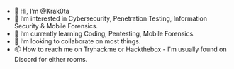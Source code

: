 - 👋 Hi, I’m @Krak0ta
- 👀 I’m interested in Cybersecurity, Penetration Testing, Information Security & Mobile Forensics.
- 🌱 I’m currently learning Coding, Pentesting, Mobile Forensics. 
- 💞️ I’m looking to collaborate on most things.
- 📫 How to reach me on Tryhackme or Hackthebox - I'm usually found on Discord for either rooms.

<!---
Krak0ta/Krak0ta is a ✨ special ✨ repository because its `README.md` (this file) appears on your GitHub profile.
You can click the Preview link to take a look at your changes.
--->
